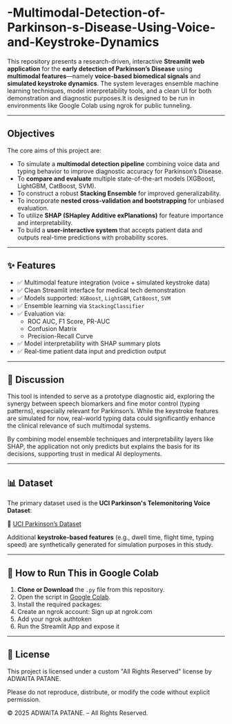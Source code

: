 # -Multimodal-Detection-of-Parkinson-s-Disease-Using-Voice-and-Keystroke-Dynamics

This repository presents a research-driven, interactive **Streamlit web application** for the **early detection of Parkinson’s Disease** using **multimodal features**—namely **voice-based biomedical signals** and **simulated keystroke dynamics**. The system leverages ensemble machine learning techniques, model interpretability tools, and a clean UI for both demonstration and diagnostic purposes.It is designed to be run in environments like Google Colab using ngrok for public tunneling.

---

##  Objectives

The core aims of this project are:

- To simulate a **multimodal detection pipeline** combining voice data and typing behavior to improve diagnostic accuracy for Parkinson’s Disease.
- To **compare and evaluate** multiple state-of-the-art models (XGBoost, LightGBM, CatBoost, SVM).
- To construct a robust **Stacking Ensemble** for improved generalizability.
- To incorporate **nested cross-validation and bootstrapping** for unbiased evaluation.
- To utilize **SHAP (SHapley Additive exPlanations)** for feature importance and interpretability.
- To build a **user-interactive system** that accepts patient data and outputs real-time predictions with probability scores.

---

## ✨ Features

- ✅ Multimodal feature integration (voice + simulated keystroke data)
- ✅ Clean Streamlit interface for medical tech demonstration
- ✅ Models supported: `XGBoost`, `LightGBM`, `CatBoost`, `SVM`
- ✅ Ensemble learning via `StackingClassifier`
- ✅ Evaluation via:
  - ROC AUC, F1 Score, PR-AUC
  - Confusion Matrix
  - Precision-Recall Curve
- ✅ Model interpretability with SHAP summary plots
- ✅ Real-time patient data input and prediction output


---
## 📌 Discussion

This tool is intended to serve as a prototype diagnostic aid, exploring the synergy between speech biomarkers and fine motor control (typing patterns), especially relevant for Parkinson’s. While the keystroke features are simulated for now, real-world typing data could significantly enhance the clinical relevance of such multimodal systems.

By combining model ensemble techniques and interpretability layers like SHAP, the application not only predicts but explains the basis for its decisions, supporting trust in medical AI deployments.

---

## 📊 Dataset

The primary dataset used is the **UCI Parkinson's Telemonitoring Voice Dataset**:

🔗 [UCI Parkinson’s Dataset](https://archive.ics.uci.edu/ml/machine-learning-databases/parkinsons/parkinsons.data)

Additional **keystroke-based features** (e.g., dwell time, flight time, typing speed) are synthetically generated for simulation purposes in this study.

---

## 🚀 How to Run This in Google Colab

1. **Clone or Download** the `.py` file from this repository.
2. Open the script in [Google Colab](https://colab.research.google.com/).
3. Install the required packages:
4. Create an ngrok account:
   Sign up at ngrok.com
5. Add your ngrok authtoken
6. Run the Streamlit App and expose it

---
## 📜 License

This project is licensed under a custom "All Rights Reserved" license by ADWAITA PATANE.

Please do not reproduce, distribute, or modify the code without explicit permission.

© 2025 ADWAITA PATANE. – All Rights Reserved.


